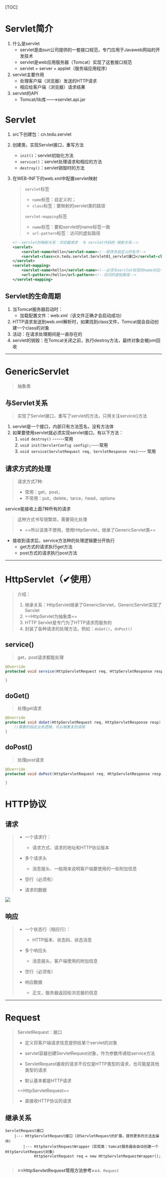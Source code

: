 [TOC]

# Servlet简介

1. 什么是servlet
   - servlet是由sun公司提供的一套接口规范，专门应用于Javaweb网站的开发技术
   - servlet是web应用服务器（Tomcat）实现了这套接口规范
   - servlet = server + applet（服务端应用程序）
2. servlet主要作用
   - 处理客户端（浏览器）发送的HTTP请求
   - 相应给客户端（浏览器）请求结果
3. servlet的API
   - Tomcat/lib库--->servlet.api.jar





# Servlet

1. src下创建包：cn.tedu.servlet

2. 创建类，实现Servlet接口，重写方法

   - `init()`：servlet初始化方法
   - `service()`：servlet处理请求和相应的方法
   - `destroy()`：servlet销毁时的方法

3. 在WEB-INF下的web.xml中配置servlet映射

   > `servlet`标签
   >
   > - `name`标签：自定义的；
   > - `class`标签：要映射的servlet类的路径
   >
   > `servlet-mapping`标签
   >
   > - `name`标签：要和servlet的name标签一致
   > - `url-pattern`标签：访问的虚拟路径

   ```xml
   <!--servlet的映射关系：浏览器请求  与 servlet代码的 映射关系-->
   <servlet>
       <servlet-name>hello</servlet-name><!--程序员自定义的名字-->
       <servlet-class>cn.tedu.servlet.Servlet01_servlet接口</servlet-class>
   </servlet>
   <servlet-mapping>
       <servlet-name>hello</servlet-name><!--必须与servlet标签的name对应-->
       <url-pattern>/hello</url-pattern><!--访问的虚拟路径-->
   </servlet-mapping>
   ```

## Servlet的生命周期

1. 当Tomcat服务器启动时：
   - 加载配置文件：web.xml（该文件正确才会启动成功）
2. HTTP请求发送到web.xml解析时，如果找到class文件，Tomcat就会自动创建一个class的对象
3. 活动：在请求处理期间是一直存在的
4. servlet的销毁：在Tomcat关闭之前，执行destroy方法，最终对象会被jvm回收



------



# GenericServlet

> 抽象类

## 与Servlet关系

> 实现了Servlet接口，重写了servlet的方法，只用关注service()方法

1. servlet是一个接口，内部只有方法签名，没有方法体
2. 如果要使用servlet就必须实现servlet接口，有以下方法：
   1. `void destroy()` ------常用
   2. `void init(ServlerConfig config);`----常用
   3. `void service(ServletRequest req, ServletResponse res)`---- 常用



## 请求方式的处理

> 请求方式7种:
>
> - 常用：get，post， 
> - 不常用：put，delete，tarce，head，options

service能接收上面7种所有的请求

> 这种方式书写很繁琐，需要简化处理
>
> - ==所以该类不使用，使用HttpServlet，继承了GenericServlet类==

- 接收到请求后，service方法种的处理逻辑要分开执行
  - get方式的请求执行get方法
  - post方式的请求执行post方法



------



# HttpServlet（✔使用）

> 介绍：
>
> 1. 继承关系：HttpServlet继承了GenericServlet，GenericServlet实现了Servlet
> 2. ==HttpServlet为抽象类==
> 3. HTTP Servlet是专门为了HTTP请求而服务的
> 4. 封装了各种请求的处理方法，例如：`doGet()`，`doPost()`





## service()

> get，post请求都能处理

```java
@Override
protected void service(HttpServletRequest req, HttpServletResponse resp) throws ServletException, IOException {

}
```



## doGet()

> 处理get请求

```java
@Override
protected void doGet(HttpServletRequest req, HttpServletResponse resp) throws ServletException, IOException {
    //需要的指定业务逻辑，可以被重复的调用
}
```



## doPost()

> 处理post请求

```java
@Override
protected void doPost(HttpServletRequest req, HttpServletResponse resp) throws ServletException, IOException {

}
```







# HTTP协议	

## 请求

> - 一个请求行：
>   - 请求方式、请求的地址和HTTP协议版本
>
> - 多个请求头
>   - 消息报头、一般用来说明客户端要使用的一些附加信息
>
> - 空行（必须有）
>
> - 请求的数据

![](https://note.youdao.com/yws/api/personal/file/DC8AC270C3C94B21AF94BDAF36521696?method=download&shareKey=9354044aafb8dde66fad81875269cbab)





## 响应

> - 一个状态行（相应行）：
>   - HTTP版本、状态码、状态消息
>
> - 多个响应头
>   - 消息报头，客户端使用的附加信息
>
> - 空行（必须有）
>
> - 响应数据
>   - 正文，服务器返回给浏览器的信息



------



# Request

> ServletRequest：接口
>
> - 定义将客户端请求信息提供给某个servlet的对象
>
> - servlet容器创建ServletRequest对象，作为参数传递给service方法
> - ServletRequest接收的请求不仅仅是HTTP类型的请求，也可能是其他类型的请求
> - 默认基本都是HTTP请求
>
> ==HttpServletRequest==
>
> - 直接收HTTP协议的请求



## 继承关系

```
ServletRequest接口
	|--- HttpServletRequest接口（对ServletRequest的扩展，提供更多的方法去操作）
		|--- HttpServletRequestWrapper（实现类：tomcat服务器会自动创建一个HttpServletRequest对象）
			 HttpServletRequest req = new HttpServletRequestWrapper();
		
```



> **==HttpServletRequest常用方法参考==**`4、Request`